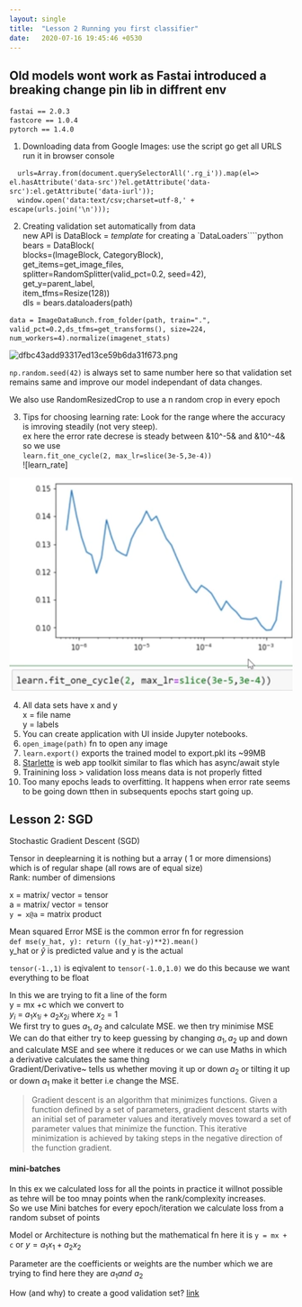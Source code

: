 ```yaml
---
layout: single
title:  "Lesson 2 Running you first classifier"
date:   2020-07-16 19:45:46 +0530
---
```


## Old models wont work as Fastai introduced a breaking change pin lib in diffrent env

```
fastai == 2.0.3
fastcore == 1.0.4
pytorch == 1.4.0
```

1.  Downloading data from Google Images: use the script go get all URLS run it in browser console

```
  urls=Array.from(document.querySelectorAll('.rg_i')).map(el=> el.hasAttribute('data-src')?el.getAttribute('data-src'):el.getAttribute('data-iurl'));
  window.open('data:text/csv;charset=utf-8,' + escape(urls.join('\n')));
```

2.  Creating validation set automatically from data  
    new API is DataBlock = *template* for creating a \`DataLoaders\`\`\`\`python  
    bears = DataBlock(  
    blocks=(ImageBlock, CategoryBlock),  
    get\_items=get\_image_files,  
    splitter=RandomSplitter(valid_pct=0.2, seed=42),  
    get\_y=parent\_label,  
    item_tfms=Resize(128))  
    dls = bears.dataloaders(path)

```np.random.seed(42)
data = ImageDataBunch.from_folder(path, train=".", valid_pct=0.2,ds_tfms=get_transforms(), size=224, num_workers=4).normalize(imagenet_stats)
```

<img src=":/7ad2236dac4d4a668676354f86e76835" alt="dfbc43add93317ed13ce59b6da31f673.png" width="924" height="354" class="jop-noMdConv">

`np.random.seed(42)` is always set to same number here so that validation set remains same and improve our model independant of data changes.

We also use RandomResizedCrop to use a n random crop in every epoch

3.  Tips for choosing learning rate: Look for the range where the accuracy is imroving steadily (not very steep).  
    ex here the error rate decrese is steady between &10^-5& and &10^-4& so we use  
    `learn.fit_one_cycle(2, max_lr=slice(3e-5,3e-4))`  
    !\[learn_rate\]

![learning_rate.png](../images/learning_rate.png)

4.  All data sets have x and y  
    x = file name  
    y = labels
5.  You can create application with UI inside Jupyter notebooks.
6.  `open_image(path)` fn to open any image
7.  `learn.export()` exports the trained model to export.pkl its ~99MB
8.  [Starlette](https://www.starlette.io/) is web app toolkit similar to flas which has async/await style
9.  Trainining loss > validation loss means data is not properly fitted
10. Too many epochs leads to overfitting. It happens when error rate seems to be going down tthen in subsequents epochs start going up.

## Lesson 2: SGD

Stochastic Gradient Descent (SGD)

Tensor in deeplearning it is nothing but a array ( 1 or more dimensions) which is of regular shape (all rows are of equal size)  
Rank: number of dimensions

x = matrix/ vector = tensor  
a = matrix/ vector = tensor  
`y = x@a` = matrix product

Mean squared Error MSE is the common error fn for regression  
`def mse(y_hat, y): return ((y_hat-y)**2).mean()`  
y_hat or $\hat{y}$ is predicted value and y is the actual

`tensor(-1.,1)` is eqivalent to `tensor(-1.0,1.0)` we do this because we want everything to be float

In this we are trying to fit a line of the form  
y = mx +c which we convert to  
$y_i$ = $a_1x_{1i} + a_2x_{2i}$ where $x_2$ = 1  
We first try to gues $a_1,a_2$ and calculate MSE. we then try minimise MSE  
We can do that either try to keep guessing by changing $a_1,a_2$ up and down and calculate MSE and see where it reduces or we can use Maths in which a derivative calculates the same thing  
Gradient/Derivative~ tells us whether moving it up or down $a_2$ or tilting it up or down $a_1$ make it better i.e change the MSE.

> Gradient descent is an algorithm that minimizes functions. Given a function defined by a set of parameters, gradient descent starts with an initial set of parameter values and iteratively moves toward a set of parameter values that minimize the function. This iterative minimization is achieved by taking steps in the negative direction of the function gradient.

#### mini-batches

In this ex we calculated loss for all the points in practice it willnot possible as tehre will be too mnay points when the rank/complexity increases.  
So we use Mini batches for every epoch/iteration we calculate loss from a random subset of points

Model or Architecture is nothing but the mathematical fn here it is `y = mx + c` or $y = a_1x_1 + a_2x_2$

Parameter are the coefficients or weights are the number which we are trying to find here they are $a_1 and\ a_2$

How (and why) to create a good validation set? [link](https://www.fast.ai/2017/11/13/validation-sets/)
